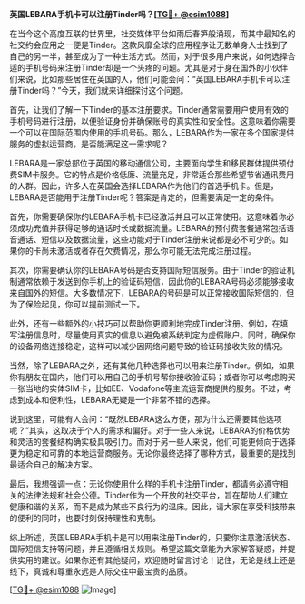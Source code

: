 **英国LEBARA手机卡可以注册Tinder吗？[[TG💪+ @esim1088](https://t.me/s/esim1088)]**

在当今这个高度互联的世界里，社交媒体平台如雨后春笋般涌现，而其中最知名的社交约会应用之一便是Tinder。这款风靡全球的应用程序让无数单身人士找到了自己的另一半，甚至成为了一种生活方式。然而，对于很多用户来说，如何选择合适的手机号码来注册Tinder却是一个头疼的问题。尤其是对于身在国外的小伙伴们来说，比如那些居住在英国的人，他们可能会问：“英国LEBARA手机卡可以注册Tinder吗？”今天，我们就来详细探讨这个问题。

首先，让我们了解一下Tinder的基本注册要求。Tinder通常需要用户使用有效的手机号码进行注册，以便验证身份并确保账号的真实性和安全性。这意味着你需要一个可以在国际范围内使用的手机号码。那么，LEBARA作为一家在多个国家提供服务的虚拟运营商，是否能满足这一需求呢？

LEBARA是一家总部位于英国的移动通信公司，主要面向学生和移民群体提供预付费SIM卡服务。它的特点是价格低廉、流量充足，非常适合那些希望节省通讯费用的人群。因此，许多人在英国会选择LEBARA作为他们的首选手机卡。但是，LEBARA是否能用于注册Tinder呢？答案是肯定的，但需要满足一定的条件。

首先，你需要确保你的LEBARA手机卡已经激活并且可以正常使用。这意味着你必须成功充值并获得足够的通话时长或数据流量。LEBARA的预付费套餐通常包括语音通话、短信以及数据流量，这些功能对于Tinder注册来说都是必不可少的。如果你的卡尚未激活或者存在欠费情况，那么你可能无法完成注册过程。

其次，你需要确认你的LEBARA号码是否支持国际短信服务。由于Tinder的验证机制通常依赖于发送到你手机上的验证码短信，因此你的LEBARA号码必须能够接收来自国外的短信。大多数情况下，LEBARA的号码是可以正常接收国际短信的，但为了保险起见，你可以提前测试一下。

此外，还有一些额外的小技巧可以帮助你更顺利地完成Tinder注册。例如，在填写注册信息时，尽量使用真实的信息以避免被系统判定为虚假账户。同时，确保你的设备网络连接稳定，这样可以减少因网络问题导致的验证码接收失败的情况。

当然，除了LEBARA之外，还有其他几种选择也可以用来注册Tinder。例如，如果你有朋友在国内，他们可以用自己的手机号帮你接收验证码；或者你可以考虑购买一张当地的实体SIM卡，比如EE、Vodafone等主流运营商提供的服务。不过，考虑到成本和便利性，LEBARA无疑是一个非常不错的选择。

说到这里，可能有人会问：“既然LEBARA这么方便，那为什么还需要其他选项呢？”其实，这取决于个人的需求和偏好。对于一些人来说，LEBARA的价格优势和灵活的套餐结构确实极具吸引力。而对于另一些人来说，他们可能更倾向于选择更为稳定和可靠的本地运营商服务。无论你最终选择了哪种方式，最重要的是找到最适合自己的解决方案。

最后，我想强调一点：无论你使用什么样的手机卡注册Tinder，都请务必遵守相关的法律法规和社会公德。Tinder作为一个开放的社交平台，旨在帮助人们建立健康和谐的关系，而不是成为某些不良行为的温床。因此，请大家在享受科技带来的便利的同时，也要时刻保持理性和克制。

综上所述，英国LEBARA手机卡是可以用来注册Tinder的，只要你注意激活状态、国际短信支持等问题，并且遵循相关规则。希望这篇文章能为大家解答疑惑，并提供实用的建议。如果你还有其他疑问，欢迎随时留言讨论！记住，无论是线上还是线下，真诚和尊重永远是人际交往中最宝贵的品质。

[[TG💪+ @esim1088](https://t.me/s/esim1088) ![Image](https://i.postimg.cc/4NQfJmqS/Snipaste-2025-05-13-00-14-12.png)]